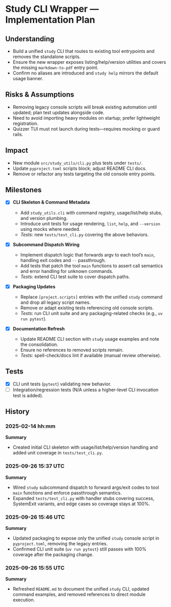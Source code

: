 # Study CLI Wrapper — Implementation Plan

## Understanding
- Build a unified `study` CLI that routes to existing tool entrypoints and removes the standalone scripts.
- Ensure the new wrapper exposes listing/help/version utilities and covers the missing `markdown-to-pdf` entry point.
- Confirm no aliases are introduced and `study help` mirrors the default usage banner.

## Risks & Assumptions
- Removing legacy console scripts will break existing automation until updated; plan test updates alongside code.
- Need to avoid importing heavy modules on startup; prefer lightweight registration.
- Quizzer TUI must not launch during tests—requires mocking or guard rails.

## Impact
- New module `src/study_utils/cli.py` plus tests under `tests/`.
- Update `pyproject.toml` scripts block; adjust README CLI docs.
- Remove or refactor any tests targeting the old console entry points.

## Milestones

- [x] **CLI Skeleton & Command Metadata**  
  - Add `study_utils.cli` with command registry, usage/list/help stubs, and version plumbing.  
  - Introduce unit tests for usage rendering, `list`, `help`, and `--version` using mocks where needed.  
  - *Tests*: new `tests/test_cli.py` covering the above behaviors.

- [x] **Subcommand Dispatch Wiring**  
  - Implement dispatch logic that forwards argv to each tool’s `main`, handling exit codes and `--` passthrough.  
  - Add tests that patch the tool `main` functions to assert call semantics and error handling for unknown commands.  
  - *Tests*: extend CLI test suite to cover dispatch paths.

- [x] **Packaging Updates**  
  - Replace `[project.scripts]` entries with the unified `study` command and drop all legacy script names.  
  - Remove or adapt existing tests referencing old console scripts.  
  - *Tests*: run CLI unit suite and any packaging-related checks (e.g., `uv run pytest`).

- [x] **Documentation Refresh**  
  - Update README CLI section with `study` usage examples and note the consolidation.  
  - Ensure no references to removed scripts remain.  
  - *Tests*: spell-check/docs lint if available (manual review otherwise).

## Tests
- [x] CLI unit tests (`pytest`) validating new behavior.
- [ ] Integration/regression tests (N/A unless a higher-level CLI invocation test is added).

## History
### 2025-02-14 hh:mm
**Summary**
- Created initial CLI skeleton with usage/list/help/version handling and added unit coverage in `tests/test_cli.py`.

### 2025-09-26 15:37 UTC
**Summary**
- Wired `study` subcommand dispatch to forward args/exit codes to tool `main` functions and enforce passthrough semantics.
- Expanded `tests/test_cli.py` with handler stubs covering success, SystemExit variants, and edge cases so coverage stays at 100%.

### 2025-09-26 15:46 UTC
**Summary**
- Updated packaging to expose only the unified `study` console script in `pyproject.toml`, removing the legacy entries.
- Confirmed CLI unit suite (`uv run pytest`) still passes with 100% coverage after the packaging change.

### 2025-09-26 15:55 UTC
**Summary**
- Refreshed `README.md` to document the unified `study` CLI, updated command examples, and removed references to direct module execution.
